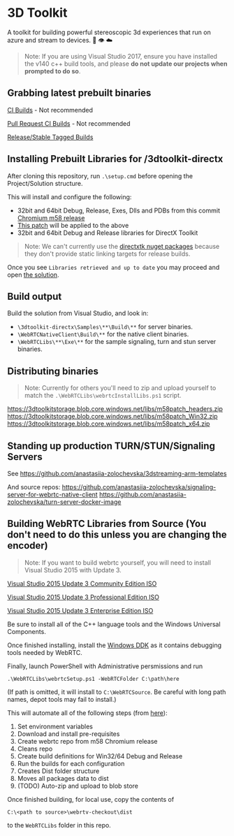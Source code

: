 # 3D Toolkit

A toolkit for building powerful stereoscopic 3d experiences that run on azure
and stream to devices. :muscle: :eye: :cloud:

> Note: If you are using Visual Studio 2017, ensure you have installed the v140 c++ build tools, and please __do not update our projects when prompted to do so__.

## Grabbing latest prebuilt binaries

[CI Builds](https://3dtoolkitstorage.blob.core.windows.net/builds/index.html) - Not recommended

[Pull Request CI Builds](https://3dtoolkitstorage.blob.core.windows.net/pullrequests/index.html) - Not recommended

[Release/Stable Tagged Builds](https://3dtoolkitstorage.blob.core.windows.net/releases/index.html)

## Installing Prebuilt Libraries for /3dtoolkit-directx

After cloning this repository, run `.\setup.cmd` before opening the Project/Solution structure.

This will install and configure the following:

+ 32bit and 64bit Debug, Release, Exes, Dlls and PDBs from this commit [Chromium m58 release](https://chromium.googlesource.com/chromium/src/+/2b7c19d3)
+ [This patch](.\WebRTCLibs\nvencoder.patch) will be applied to the above
+ 32bit and 64bit Debug and Release libraries for DirectX Toolkit

> Note: We can't currently use the [directxtk nuget packages](https://www.nuget.org/packages?q=directxtk) because they don't provide static linking targets for release builds.

Once you see `Libraries retrieved and up to date` you may proceed and open [the solution](.\3dtoolkit-directx\Toolkit3D.sln).

## Build output

Build the solution from Visual Studio, and look in:

+ `\3dtoolkit-directx\Samples\**\Build\**` for server binaries.
+ `\WebRTCNativeClient\Build\**` for the native client binaries.
+ `\WebRTCLibs\**\Exe\**` for the sample signaling, turn and stun server binaries.

## Distributing binaries

> Note: Currently for others you'll need to zip and upload yourself to match the `.\WebRTCLibs\webrtcInstallLibs.ps1` script.

https://3dtoolkitstorage.blob.core.windows.net/libs/m58patch_headers.zip
https://3dtoolkitstorage.blob.core.windows.net/libs/m58patch_Win32.zip
https://3dtoolkitstorage.blob.core.windows.net/libs/m58patch_x64.zip

## Standing up production TURN/STUN/Signaling Servers

See https://github.com/anastasiia-zolochevska/3dstreaming-arm-templates
 
And source repos:
https://github.com/anastasiia-zolochevska/signaling-server-for-webrtc-native-client
https://github.com/anastasiia-zolochevska/turn-server-docker-image

## Building WebRTC Libraries from Source (You don't need to do this unless you are changing the encoder)

> Note: If you want to build webrtc yourself, you will need to install Visual Studio 2015 with Update 3.

[Visual Studio 2015 Update 3 Community Edition ISO](http://download.microsoft.com/download/b/e/d/bedddfc4-55f4-4748-90a8-ffe38a40e89f/vs2015.3.com_enu.iso)

[Visual Studio 2015 Update 3 Professional Edition ISO](http://download.microsoft.com/download/e/b/c/ebc2c43f-3821-4a0b-82b1-d05368af1604/vs2015.3.pro_enu.iso)

[Visual Studio 2015 Update 3 Enterprise Edition ISO](http://download.microsoft.com/download/8/4/3/843ec655-1b67-46c3-a7a4-10a1159cfa84/vs2015.3.ent_enu.iso)

Be sure to install all of the C++ language tools and the Windows Universal Components.

Once finished installing, install the [Windows DDK](https://go.microsoft.com/fwlink/p/?LinkID=845298) as it contains debugging tools needed by WebRTC.

Finally, launch PowerShell with Administrative persmissions and run 
```
.\WebRTCLibs\webrtcSetup.ps1 -WebRTCFolder C:\path\here
```
(If path is omitted, it will install to `C:\WebRTCSource`. Be careful with long path names, depot tools may fail to install.)

This will automate all of the following steps (from [here](https://webrtc.org/native-code/development/)):

1) Set environment variables
2) Download and install pre-requisites
3) Create webrtc repo from m58 Chromium release
4) Cleans repo
4) Create build definitions for Win32/64 Debug and Release
5) Run the builds for each configuration
6) Creates Dist folder structure
7) Moves all packages data to dist
8) (TODO) Auto-zip and upload to blob store

Once finished building, for local use, copy the contents of 
```
C:\<path to source>\webrtv-checkout\dist
```
to the `WebRTCLibs` folder in this repo.
